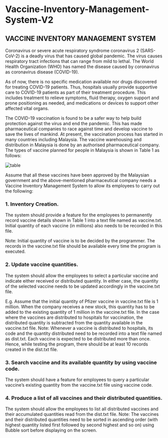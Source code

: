 # Vaccine-Inventory-Management-System-V2
## VACCINE INVENTORY MANAGEMENT SYSTEM
Coronavirus or severe acute respiratory syndrome coronavirus 2 (SARS-CoV-2) is a deadly virus that has caused global pandemic. The virus causes respiratory tract infections that can range from mild to lethal. The World Health Organization (WHO) has named the disease caused by coronavirus as coronavirus disease (COVID-19).  

As of now, there is no specific medication available nor drugs discovered for treating COVID-19 patients. Thus, hospitals usually provide supportive care to COVID-19 patients as part of their treatment procedure. This includes treatment to relieve symptoms, fluid therapy, oxygen support and prone positioning as needed, and medications or devices to support other affected vital organs.  

The COVID-19 vaccination is found to be a safer way to help build protection against the virus and end the pandemic. This has made pharmaceutical companies to race against time and develop vaccine to save the lives of mankind. At present, the vaccination process has started in many countries including Malaysia. The vaccine warehousing and distribution in Malaysia is done by an authorised pharmaceutical company. The types of vaccine planned for people in Malaysia is shown in Table 1 as follows:  

![table](https://i.imgur.com/kdZ2Fu5.png)



Assume that all these vaccines have been approved by the Malaysian government and the above-mentioned pharmaceutical company needs a Vaccine Inventory Management System to allow its employees to carry out the following:
### 1. Inventory Creation.  
The system should provide a feature for the employees to permanently record vaccine details shown in Table 1 into a text file named as vaccine.txt. Initial quantity of each vaccine (in millions) also needs to be recorded in this file.

Note: Initial quantity of vaccine is to be decided by the programmer. The records in the vaccine.txt file should be available every time the program is executed.  

### 2. Update vaccine quantities.  
The system should allow the employees to select a particular vaccine and indicate either received or distributed quantity. In either case, the quantity of the selected vaccine needs to be updated accordingly in the vaccine.txt file.

E.g. Assume that the initial quantity of Pfizer vaccine in vaccine.txt file is 1 million. When the company receives a new stock, this quantity has to be added to the existing quantity of 1 million in the vaccine.txt file. In the case where the vaccines are distributed to hospitals for vaccination, the distributed quantity is subtracted from the quantity available in the vaccine.txt file.
Note: Whenever a vaccine is distributed to hospitals, its code and the quantity distributed need to be recorded into a text file named as dist.txt. Each vaccine is expected to be distributed more than once. Hence, while testing the program, there should be at least 10 records created in the dist.txt file.  

### 3. Search vaccine and its available quantity by using vaccine code.   
The system should have a feature for employees to query a particular vaccine’s existing quantity from the vaccine.txt file using vaccine code.  

### 4. Produce a list of all vaccines and their distributed quantities.  
The system should allow the employees to list all distributed vaccines and their accumulated quantities read from the dist.txt file.
Note: The vaccines and their distributed quantities need to be sorted in ascending order (with highest quantity listed first followed by second highest and so on) using Bubble sort before displaying on the screen.
